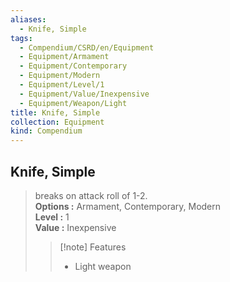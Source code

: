```yaml
---
aliases:
  - Knife, Simple
tags:
  - Compendium/CSRD/en/Equipment
  - Equipment/Armament
  - Equipment/Contemporary
  - Equipment/Modern
  - Equipment/Level/1
  - Equipment/Value/Inexpensive
  - Equipment/Weapon/Light
title: Knife, Simple
collection: Equipment
kind: Compendium
---
```

## Knife, Simple  
  
>breaks on attack roll of 1-2.  
> **Options :** Armament, Contemporary, Modern  
> **Level :** 1  
> **Value :** Inexpensive  
>>[!note] Features  
>> - Light weapon